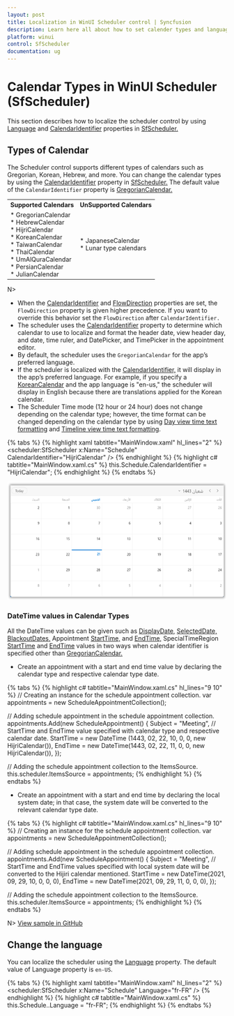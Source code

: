 ```yaml
---
layout: post
title: Localization in WinUI Scheduler control | Syncfusion
description: Learn here all about how to set calender types and language to localize the scheduler (SfScheduler) control, its elements, and more.
platform: winui
control: SfScheduler
documentation: ug
---
```


# Calendar Types in WinUI Scheduler (SfScheduler)
This section describes how to localize the scheduler control by using [Language](https://docs.microsoft.com/en-us/dotnet/api/system.windows.frameworkelement.language?view=net-5.0) and [CalendarIdentifier](https://help.syncfusion.com/cr/winui/Syncfusion.UI.Xaml.Scheduler.SfScheduler.html#Syncfusion_UI_Xaml_Scheduler_SfScheduler_CalendarIdentifier) properties in [SfScheduler.](https://help.syncfusion.com/cr/winui/Syncfusion.UI.Xaml.Scheduler.SfScheduler.html)

## Types of Calendar
The Scheduler control supports different types of calendars such as Gregorian, Korean, Hebrew, and more. You can change the calendar types by using the [CalendarIdentifier](https://help.syncfusion.com/cr/winui/Syncfusion.UI.Xaml.Scheduler.SfScheduler.html#Syncfusion_UI_Xaml_Scheduler_SfScheduler_CalendarIdentifier) property in [SfScheduler.](https://help.syncfusion.com/cr/winui/Syncfusion.UI.Xaml.Scheduler.SfScheduler.html) The default value of the `CalendarIdentifier` property is [GregorianCalendar.](https://docs.microsoft.com/en-us/dotnet/api/system.globalization.gregoriancalendar?view=net-5.0)

<table>
<tr>
<th>Supported Calendars</th>
<th>UnSupported Calendars</th>
</tr>
<tr>

<td>
* GregorianCalendar<br>
* HebrewCalendar<br>
* HijriCalendar<br>
* KoreanCalendar<br>
* TaiwanCalendar<br>
* ThaiCalendar<br>
* UmAlQuraCalendar<br>
* PersianCalendar<br>
* JulianCalendar<br>
</td>

<td>
* JapaneseCalendar<br>
* Lunar type calendars<br>
</td>
</tr>
</table>

N> 
* When the [CalendarIdentifier](https://help.syncfusion.com/cr/winui/Syncfusion.UI.Xaml.Scheduler.SfScheduler.html#Syncfusion_UI_Xaml_Scheduler_SfScheduler_CalendarIdentifier) and [FlowDirection](https://docs.microsoft.com/en-us/dotnet/api/system.windows.frameworkelement.flowdirection?view=net-5.0) properties are set, the `FlowDirection` property is given higher precedence. If you want to override this behavior set the `FlowDirection` after `CalendarIdentifier.`
* The scheduler uses the [CalendarIdentifier](https://help.syncfusion.com/cr/winui/Syncfusion.UI.Xaml.Scheduler.SfScheduler.html#Syncfusion_UI_Xaml_Scheduler_SfScheduler_CalendarIdentifier) property to determine which calendar to use to localize and format the header date, view header day, and date, time ruler, and DatePicker, and TimePicker in the appointment editor.
* By default, the scheduler uses the `GregorianCalendar` for the app’s preferred language.
* If the scheduler is localized with the [CalendarIdentifier,](https://help.syncfusion.com/cr/winui/Syncfusion.UI.Xaml.Scheduler.SfScheduler.html#Syncfusion_UI_Xaml_Scheduler_SfScheduler_CalendarIdentifier) it will display in the app’s preferred language. For example, if you specify a [KoreanCalendar](https://docs.microsoft.com/en-us/dotnet/api/system.globalization.koreancalendar?view=net-5.0) and the app language is "en-us," the scheduler will display in English because there are translations applied for the Korean calendar.
* The Scheduler Time mode (12 hour or 24 hour) does not change depending on the calendar type; however, the time format can be changed depending on the calendar type by using [Day view time text formatting](https://help.syncfusion.com/winui/scheduler/day-week-views#time-ruler-text-formatting) and [Timeline view time text formatting](https://help.syncfusion.com/winui/scheduler/timeline-views#time-ruler-text-formatting).

{% tabs %}
{% highlight xaml tabtitle="MainWindow.xaml" hl_lines="2" %}
<scheduler:SfScheduler x:Name="Schedule"
                       CalendarIdentifier="HijriCalendar" />
{% endhighlight %}
{% highlight c# tabtitle="MainWindow.xaml.cs" %}
this.Schedule.CalendarIdentifier = "HijriCalendar";
{% endhighlight %}
{% endtabs %}

![Calendar types in WinUI scheduer](Localization_Images/Calendar-type.png)

### DateTime values in Calendar Types
All the DateTime values can be given such as [DisplayDate,](https://help.syncfusion.com/cr/winui/Syncfusion.UI.Xaml.Scheduler.SfScheduler.html#Syncfusion_UI_Xaml_Scheduler_SfScheduler_DisplayDate) [SelectedDate,](https://help.syncfusion.com/cr/winui/Syncfusion.UI.Xaml.Scheduler.SfScheduler.html#Syncfusion_UI_Xaml_Scheduler_SfScheduler_SelectedDate) [BlackoutDates,](https://help.syncfusion.com/cr/winui/Syncfusion.UI.Xaml.Scheduler.SfScheduler.html#Syncfusion_UI_Xaml_Scheduler_SfScheduler_BlackoutDates) Appointment [StartTime,](https://help.syncfusion.com/cr/winui/Syncfusion.UI.Xaml.Scheduler.ScheduleAppointment.html#Syncfusion_UI_Xaml_Scheduler_ScheduleAppointment_StartTime) and [EndTime,](https://help.syncfusion.com/cr/winui/Syncfusion.UI.Xaml.Scheduler.ScheduleAppointment.html#Syncfusion_UI_Xaml_Scheduler_ScheduleAppointment_EndTime) SpecialTimeRegion [StartTime](https://help.syncfusion.com/cr/winui/Syncfusion.UI.Xaml.Scheduler.SpecialTimeRegion.html#Syncfusion_UI_Xaml_Scheduler_SpecialTimeRegion_StartTime) and [EndTime](https://help.syncfusion.com/cr/winui/Syncfusion.UI.Xaml.Scheduler.SpecialTimeRegion.html#Syncfusion_UI_Xaml_Scheduler_SpecialTimeRegion_EndTime) values in two ways when calendar identifier is specified other than [GregorianCalendar.](https://docs.microsoft.com/en-us/dotnet/api/system.globalization.gregoriancalendar?view=net-5.0)

* Create an appointment with a start and end time value by declaring the calendar type and respective calendar type date.

{% tabs %}
{% highlight c# tabtitle="MainWindow.xaml.cs" hl_lines="9 10" %}
// Creating an instance for the schedule appointment collection.
var appointments = new ScheduleAppointmentCollection();

// Adding schedule appointment in the schedule appointment collection.
appointments.Add(new ScheduleAppointment()
{
   Subject = "Meeting",
   // StartTime and EndTime value specified with calendar type and respective calendar date.
   StartTime = new DateTime (1443, 02, 22, 10, 0, 0, new HijriCalendar()),
   EndTime = new DateTime(1443, 02, 22, 11, 0, 0, new HijriCalendar()),
});

// Adding the schedule appointment collection to the ItemsSource.
this.scheduler.ItemsSource = appointments;
{% endhighlight %}
{% endtabs %}

* Create an appointment with a start and end time by declaring the local system date; in that case, the system date will be converted to the relevant calendar type date.

{% tabs %}
{% highlight c# tabtitle="MainWindow.xaml.cs" hl_lines="9 10" %}
// Creating an instance for the schedule appointment collection.
var appointments = new ScheduleAppointmentCollection();

// Adding schedule appointment in the schedule appointment collection.
appointments.Add(new ScheduleAppointment()
{
   Subject = "Meeting",
  // StartTime and EndTime values specified with local system date will be converted to the Hijiri calendar mentioned.
   StartTime = new DateTime(2021, 09, 29, 10, 0, 0, 0),
   EndTime = new DateTime(2021, 09, 29, 11, 0, 0, 0),
});

// Adding the schedule appointment collection to the ItemsSource.
this.scheduler.ItemsSource = appointments;
{% endhighlight %}
{% endtabs %}

N> [View sample in GitHub](https://github.com/SyncfusionExamples/WinUI-Scheduler-Examples/tree/main/CalendarTypes)

## Change the language
You can localize the scheduler using the [Language](https://docs.microsoft.com/en-us/dotnet/api/system.windows.frameworkelement.language?view=net-5.0) property. The default value of Language property is `en-US`.

{% tabs %}
{% highlight xaml tabtitle="MainWindow.xaml" hl_lines="2" %}
<scheduler:SfScheduler x:Name="Schedule"
                       Language="fr-FR" />
{% endhighlight %}
{% highlight c# tabtitle="MainWindow.xaml.cs" %}
this.Schedule..Language = "fr-FR";
{% endhighlight %}
{% endtabs %}
